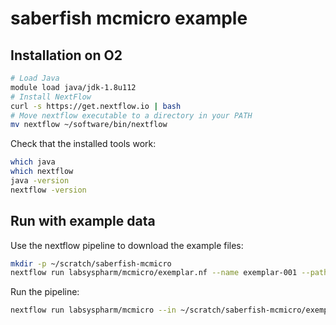 # saberfish mcmicro example


## Installation on O2

```sh
# Load Java
module load java/jdk-1.8u112
# Install NextFlow
curl -s https://get.nextflow.io | bash
# Move nextflow executable to a directory in your PATH
mv nextflow ~/software/bin/nextflow
```

Check that the installed tools work:

```sh
which java
which nextflow
java -version
nextflow -version
```

## Run with example data

Use the nextflow pipeline to download the example files:

```sh
mkdir -p ~/scratch/saberfish-mcmicro
nextflow run labsyspharm/mcmicro/exemplar.nf --name exemplar-001 --path ~/scratch/saberfish-mcmicro
```

Run the pipeline:
```sh
nextflow run labsyspharm/mcmicro --in ~/scratch/saberfish-mcmicro/exemplar-001 -w ~/scratch/saberfish-mcmicro/work -c ~/scratch/saberfish-mcmicro/mk596.config -with-report "~/scratch/saberfish-mcmicro/reports/$USER-$(date -Is).html"
```

